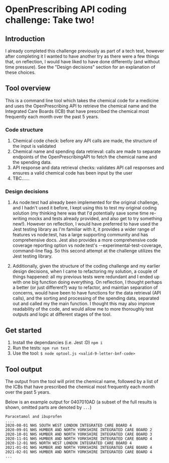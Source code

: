 # OpenPrescribing API coding challenge: Take two!

## Introduction

I already completed this challenge previously as part of a tech test, however after completing it I wanted to have another try as there were a few things that, on reflection, I would have liked to have done differently (and without time pressure). See the "Design decisions" section for an explanation of these choices.

## Tool overview

This is a command line tool which takes the chemical code for a medicine and uses the OpenPrescribing API to retrieve the chemical name and the Integrated Care Boards (ICB) that have prescribed the chemical most frequently each month over the past 5 years.

### Code structure

1. Chemical code check: before any API calls are made, the structure of the input is validated
2. Chemical name and spending data retrieval: calls are made to separate endpoints of the OpenPrescribingAPI to fetch the chemical name and the spending data.
3. API response and data retrieval checks: validates API call responses and ensures a valid chemical code has been input by the user
4. TBC......

### Design decisions

1. As node:test had already been implemented for the original challenge, and I hadn't used it before, I kept using this to test my original coding solution (my thinking here was that I'd potentially save some time re-writing mocks and tests already provided, and also get to try something new!). However on reflection, I would have preferred to have used the Jest testing library as I'm familiar with it, it provides a wider range of features vs node:test, has a large supporting community and has comprehensive docs. Jest also provides a more comprehensive code coverage reporting option vs node:test's --experimental-test-coverage, command-line flag. So this second attempt at the challenge utilizes the Jest testing library.

2. Additionally, given the structure of the coding challenge and my earlier design decisions, when I came to refactoring my solution, a couple of things happened: all my previous tests were redundant and I ended up with one big function doing everything. On reflection, I thought perhaps a better (or just different?) way to refactor, and maintian separation of concerns, would have been to have functions for the data retrieval (API calls), and the sorting and processing of the spending data, separated out and called my the main function. I thought this may also improve readability of the code, and would allow me to more thoroughly test outputs and logic at different stages of the tool.

## Get started

1. Install the dependancies (i.e. Jest :D)
   `npm i`
2. Run the tests:
   `npm run test`
3. Use the tool:
   `$ node optool.js <valid-9-letter-bnf-code>`

## Tool output

The output from the tool will print the chemical name, followed by a list of the ICBs that have prescribed the chemical most frequently each month over the past 5 years.

Below is an example output for 0407010AD (a subset of the full results is shown, omitted parts are denoted by `...`)

```
Paracetamol and ibuprofen
....
2020-08-01 NHS SOUTH WEST LONDON INTEGRATED CARE BOARD 4
2020-09-01 NHS HUMBER AND NORTH YORKSHIRE INTEGRATED CARE BOARD 2
2020-10-01 NHS HUMBER AND NORTH YORKSHIRE INTEGRATED CARE BOARD 3
2020-11-01 NHS HUMBER AND NORTH YORKSHIRE INTEGRATED CARE BOARD 4
2020-12-01 NHS NORTH WEST LONDON INTEGRATED CARE BOARD 4
2021-01-01 NHS HUMBER AND NORTH YORKSHIRE INTEGRATED CARE BOARD 4
2021-02-01 NHS HUMBER AND NORTH YORKSHIRE INTEGRATED CARE BOARD 4
...

```
